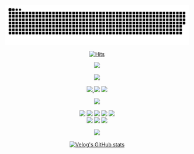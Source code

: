 <div align="center">

![snake gif](https://github.com/JunTaeHahm/JunTaeHahm/blob/output/github-contribution-grid-snake.svg)
  
[![Hits](https://hits.seeyoufarm.com/api/count/incr/badge.svg?url=https%3A%2F%2Fgithub.com%2FJunTaeHahm&count_bg=%230C1117&title_bg=%230C1117&icon=cloudsmith.svg&icon_color=%23FFFFFF&title=Hello%21&edge_flat=false)](https://hits.seeyoufarm.com)

<img src="https://i.pinimg.com/originals/0b/5c/c0/0b5cc024841accd9a31a7b2daeb0e57b.gif" width="500"/><br />



<img src="https://capsule-render.vercel.app/api?type=transparent&section=footer&text=Channel&fontColor=59c251&fontSize=45&fontAlignY=70" height="50" /><br />

<span>
<a href="mailto:jth5287@icloud.com,ahuuae_@kakao.com,jth5287@naver.com"><img src="https://img.shields.io/badge/Mail-ffffff?style=for-the-badge&logo=apple&logoColor=black">
</a>
<a href="https://velog.io/@ahuuae"><img src="https://img.shields.io/badge/Velog-ffffff?style=for-the-badge&logo=Velog&logoColor=black"/></a>
<a href="https://www.instagram.com/ahuuae/"><img src="https://img.shields.io/badge/Instagram-ffffff?style=for-the-badge&logo=Instagram&logoColor=black"/></a><br />

<img src="https://capsule-render.vercel.app/api?type=transparent&section=footer&text=Skill&fontColor=59c251&fontSize=45&fontAlignY=70" height="50" /><br />

<img src="https://img.shields.io/badge/HTML5-ffffff?style=for-the-badge&logo=HTML5&logoColor=E34F26"/>
<img src="https://img.shields.io/badge/CSS3-ffffff?style=for-the-badge&logo=CSS3&logoColor=1572B6"/>
<img src="https://img.shields.io/badge/JavaScript-ffffff?style=for-the-badge&logo=JavaScript&logoColor=F7DF1E"/>
<img src="https://img.shields.io/badge/TypeScript-ffffff?style=for-the-badge&logo=TypeScript&logoColor=#3178C6"/>
  <img src="https://img.shields.io/badge/React-ffffff?style=for-the-badge&logo=react&logoColor=61DAFB"/>
<br />
<img src="https://img.shields.io/badge/Visual Studio Code-ffffff?style=for-the-badge&logo=Visual Studio Code&logoColor=007ACC"/>
<img src="https://img.shields.io/badge/GitHub-ffffff?style=for-the-badge&logo=GitHub&logoColor=black"/>
<img src="https://img.shields.io/badge/Figma-ffffff?style=for-the-badge&logo=Figma&logoColor=F24E1E"/><br />

<img src="https://capsule-render.vercel.app/api?type=transparent&section=footer&text=Post&fontColor=59c251&fontSize=45&fontAlignY=70" height="50" /><br />

[![Velog's GitHub stats](https://velog-readme-stats.vercel.app/api?name=ahuuae&color=white)](https://velog.io/@ahuuae)

</div>
